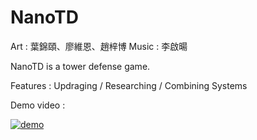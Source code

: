 NanoTD
======

Art : 葉錦頤、廖維恩、趙梓博
Music : 李啟暘

NanoTD is a tower defense game.

Features : Updraging / Researching / Combining Systems 

Demo video :

[![demo](https://img.youtube.com/vi/hmi9gCUOQOM/0.jpg)](https://www.youtube.com/watch?v=hmi9gCUOQOM)

